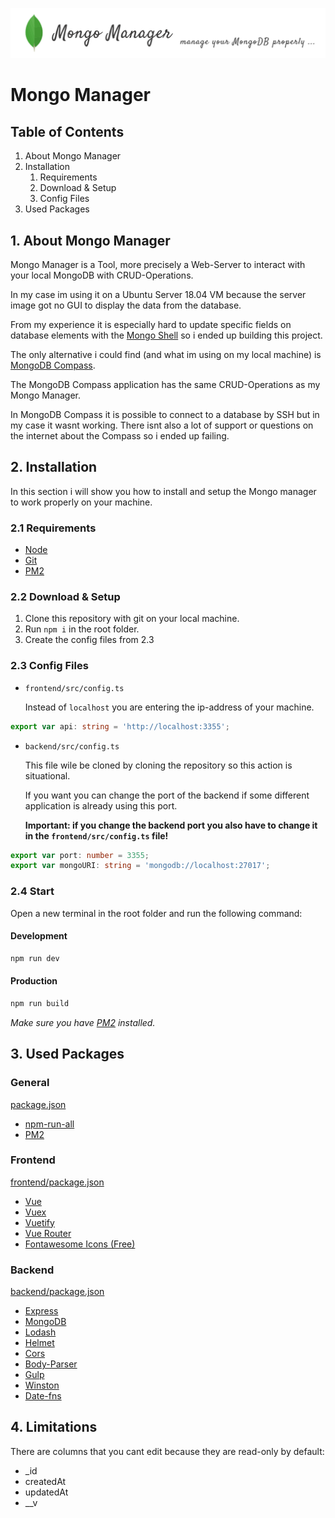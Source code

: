 ![Banner](/docs/mongo-manager-banner.png)

# Mongo Manager

## Table of Contents

1. About Mongo Manager
2. Installation
   1. Requirements
   2. Download & Setup
   3. Config Files
3. Used Packages

## 1. About Mongo Manager

Mongo Manager is a Tool, more precisely a Web-Server to interact with your local MongoDB with CRUD-Operations.

In my case im using it on a Ubuntu Server 18.04 VM because the server image got no GUI to display the data from the database.

From my experience it is especially hard to update specific fields on database elements with the [Mongo Shell](https://docs.mongodb.com/manual/reference/program/mongo/) so i ended up building this project.

The only alternative i could find (and what im using on my local machine) is [MongoDB Compass](https://www.mongodb.com/try/download/compass).

The MongoDB Compass application has the same CRUD-Operations as my Mongo Manager.

In MongoDB Compass it is possible to connect to a database by SSH but in my case it wasnt working. There isnt also a lot of support or questions on the internet about the Compass so i ended up failing.

## 2. Installation

In this section i will show you how to install and setup the Mongo manager to work properly on your machine.

### 2.1 Requirements

- [Node](https://nodejs.org/en/download/)
- [Git](https://git-scm.com/downloads)
- [PM2](https://pm2.keymetrics.io/)

### 2.2 Download & Setup

1.  Clone this repository with git on your local machine.
2.  Run `npm i` in the root folder.
3.  Create the config files from 2.3

### 2.3 Config Files

- `frontend/src/config.ts`

  Instead of `localhost` you are entering the ip-address of your machine.

```ts
export var api: string = 'http://localhost:3355';
```

- `backend/src/config.ts`

  This file wile be cloned by cloning the repository so this action is situational.

  If you want you can change the port of the backend if some different application is already using this port.

  **Important: if you change the backend port you also have to change it in the `frontend/src/config.ts` file!**

```ts
export var port: number = 3355;
export var mongoURI: string = 'mongodb://localhost:27017';
```

### 2.4 Start

Open a new terminal in the root folder and run the following command:

#### Development

```bash
npm run dev
```

#### Production

```bash
npm run build
```

*Make sure you have [PM2](https://pm2.keymetrics.io/) installed.*

## 3. Used Packages

### General

[package.json](./package.json)

 - [npm-run-all](https://www.npmjs.com/package/npm-run-all)
 - [PM2](https://www.npmjs.com/package/pm2)

### Frontend

[frontend/package.json](frontend/package.json)

 - [Vue](https://www.npmjs.com/package/vue)
 - [Vuex](https://www.npmjs.com/package/vuex)
 - [Vuetify](https://vuetifyjs.com/en/)
 - [Vue Router](https://router.vuejs.org/)
 - [Fontawesome Icons (Free)](https://fontawesome.com/v5.15/icons?d=gallery&m=free)

### Backend

[backend/package.json](backend/package.json)

 - [Express](https://expressjs.com/de/)
 - [MongoDB](https://www.npmjs.com/package/mongodb)
 - [Lodash](https://www.npmjs.com/package/lodash)
 - [Helmet](https://www.npmjs.com/package/helmet)
 - [Cors](https://www.npmjs.com/package/cors)
 - [Body-Parser](https://www.npmjs.com/package/body-parser)
 - [Gulp](https://gulpjs.com/)
 - [Winston](https://www.npmjs.com/package/winston)
 - [Date-fns](https://www.npmjs.com/package/date-fns)

 ## 4. Limitations

 There are columns that you cant edit because they are read-only by default:

  - _id
  - createdAt
  - updatedAt
  - __v